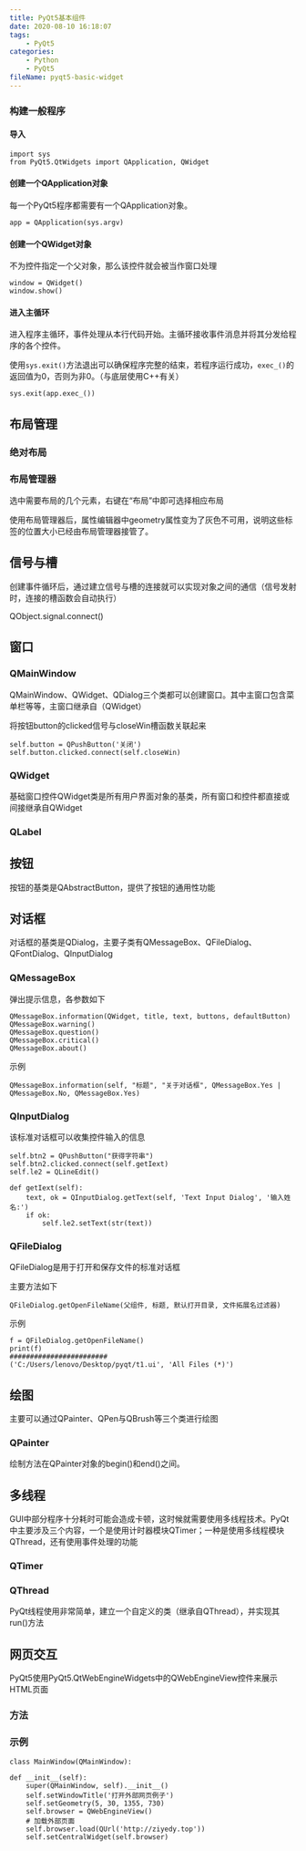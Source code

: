 ```yaml
---
title: PyQt5基本组件
date: 2020-08-10 16:18:07
tags:
	- PyQt5
categories:
	- Python
	- PyQt5
fileName: pyqt5-basic-widget
---
```




### 构建一般程序

#### 导入

```
import sys
from PyQt5.QtWidgets import QApplication, QWidget
```

#### 创建一个QApplication对象

每一个PyQt5程序都需要有一个QApplication对象。

```
app = QApplication(sys.argv)
```



#### 创建一个QWidget对象

不为控件指定一个父对象，那么该控件就会被当作窗口处理

```
window = QWidget()
window.show()
```

#### 进入主循环

进入程序主循环，事件处理从本行代码开始。主循环接收事件消息并将其分发给程序的各个控件。

使用`sys.exit()`方法退出可以确保程序完整的结束，若程序运行成功，`exec_()`的返回值为0，否则为非0。（与底层使用C++有关）

```
sys.exit(app.exec_())
```







## 布局管理

### 绝对布局





### 布局管理器

选中需要布局的几个元素，右键在“布局”中即可选择相应布局

使用布局管理器后，属性编辑器中geometry属性变为了灰色不可用，说明这些标签的位置大小已经由布局管理器接管了。





## 信号与槽

创建事件循环后，通过建立信号与槽的连接就可以实现对象之间的通信（信号发射时，连接的槽函数会自动执行）

QObject.signal.connect()



## 窗口

### QMainWindow

QMainWindow、QWidget、QDialog三个类都可以创建窗口。其中主窗口包含菜单栏等等，主窗口继承自（QWidget）





将按钮button的clicked信号与closeWin槽函数关联起来

```
self.button = QPushButton('关闭')
self.button.clicked.connect(self.closeWin)
```



### QWidget

基础窗口控件QWidget类是所有用户界面对象的基类，所有窗口和控件都直接或间接继承自QWidget



### QLabel





## 按钮

按钮的基类是QAbstractButton，提供了按钮的通用性功能



## 对话框

对话框的基类是QDialog，主要子类有QMessageBox、QFileDialog、QFontDialog、QInputDialog

### QMessageBox

弹出提示信息，各参数如下

```
QMessageBox.information(QWidget, title, text, buttons, defaultButton)
QMessageBox.warning()
QMessageBox.question()
QMessageBox.critical()
QMessageBox.about()
```

示例

```
QMessageBox.information(self, "标题", "关于对话框", QMessageBox.Yes | QMessageBox.No, QMessageBox.Yes)
```



### QInputDialog

该标准对话框可以收集控件输入的信息

```
self.btn2 = QPushButton("获得字符串")
self.btn2.clicked.connect(self.getIext)
self.le2 = QLineEdit()
```





```
def getIext(self):	
	text, ok = QInputDialog.getText(self, 'Text Input Dialog', '输入姓名:')
	if ok:
		self.le2.setText(str(text)) 
```



### QFileDialog

QFileDialog是用于打开和保存文件的标准对话框

主要方法如下

```
QFileDialog.getOpenFileName(父组件, 标题, 默认打开目录, 文件拓展名过滤器)
```

示例

```
f = QFileDialog.getOpenFileName()
print(f)
########################
('C:/Users/lenovo/Desktop/pyqt/t1.ui', 'All Files (*)')
```



## 绘图

主要可以通过QPainter、QPen与QBrush等三个类进行绘图

### QPainter

绘制方法在QPainter对象的begin()和end()之间。





## 多线程

GUI中部分程序十分耗时可能会造成卡顿，这时候就需要使用多线程技术。PyQt中主要涉及三个内容，一个是使用计时器模块QTimer；一种是使用多线程模块QThread，还有使用事件处理的功能

### QTimer



### QThread

PyQt线程使用非常简单，建立一个自定义的类（继承自QThread），并实现其run()方法





## 网页交互

PyQt5使用PyQt5.QtWebEngineWidgets中的QWebEngineView控件来展示HTML页面

### 方法





### 示例

```
class MainWindow(QMainWindow):

def __init__(self):
    super(QMainWindow, self).__init__()
    self.setWindowTitle('打开外部网页例子')
    self.setGeometry(5, 30, 1355, 730)
    self.browser = QWebEngineView()
    # 加载外部页面
    self.browser.load(QUrl('http://ziyedy.top'))
    self.setCentralWidget(self.browser)
```











